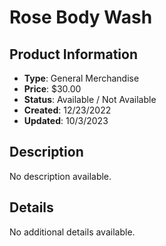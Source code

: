 # Rose Body Wash

## Product Information
- **Type**: General Merchandise
- **Price**: $30.00
- **Status**: Available / Not Available
- **Created**: 12/23/2022
- **Updated**: 10/3/2023

## Description
No description available.



## Details
No additional details available.

